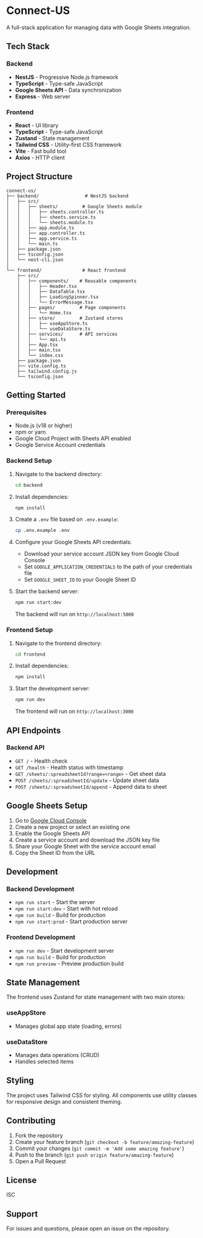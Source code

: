 # Connect-US

A full-stack application for managing data with Google Sheets integration.

## Tech Stack

### Backend
- **NestJS** - Progressive Node.js framework
- **TypeScript** - Type-safe JavaScript
- **Google Sheets API** - Data synchronization
- **Express** - Web server

### Frontend
- **React** - UI library
- **TypeScript** - Type-safe JavaScript
- **Zustand** - State management
- **Tailwind CSS** - Utility-first CSS framework
- **Vite** - Fast build tool
- **Axios** - HTTP client

## Project Structure

```
connect-us/
├── backend/                 # NestJS backend
│   ├── src/
│   │   ├── sheets/         # Google Sheets module
│   │   │   ├── sheets.controller.ts
│   │   │   ├── sheets.service.ts
│   │   │   └── sheets.module.ts
│   │   ├── app.module.ts
│   │   ├── app.controller.ts
│   │   ├── app.service.ts
│   │   └── main.ts
│   ├── package.json
│   ├── tsconfig.json
│   └── nest-cli.json
│
└── frontend/               # React frontend
    ├── src/
    │   ├── components/    # Reusable components
    │   │   ├── Header.tsx
    │   │   ├── DataTable.tsx
    │   │   ├── LoadingSpinner.tsx
    │   │   └── ErrorMessage.tsx
    │   ├── pages/         # Page components
    │   │   └── Home.tsx
    │   ├── store/         # Zustand stores
    │   │   ├── useAppStore.ts
    │   │   └── useDataStore.ts
    │   ├── services/      # API services
    │   │   └── api.ts
    │   ├── App.tsx
    │   ├── main.tsx
    │   └── index.css
    ├── package.json
    ├── vite.config.ts
    ├── tailwind.config.js
    └── tsconfig.json
```

## Getting Started

### Prerequisites

- Node.js (v18 or higher)
- npm or yarn
- Google Cloud Project with Sheets API enabled
- Google Service Account credentials

### Backend Setup

1. Navigate to the backend directory:
   ```bash
   cd backend
   ```

2. Install dependencies:
   ```bash
   npm install
   ```

3. Create a `.env` file based on `.env.example`:
   ```bash
   cp .env.example .env
   ```

4. Configure your Google Sheets API credentials:
   - Download your service account JSON key from Google Cloud Console
   - Set `GOOGLE_APPLICATION_CREDENTIALS` to the path of your credentials file
   - Set `GOOGLE_SHEET_ID` to your Google Sheet ID

5. Start the backend server:
   ```bash
   npm run start:dev
   ```

   The backend will run on `http://localhost:5000`

### Frontend Setup

1. Navigate to the frontend directory:
   ```bash
   cd frontend
   ```

2. Install dependencies:
   ```bash
   npm install
   ```

3. Start the development server:
   ```bash
   npm run dev
   ```

   The frontend will run on `http://localhost:3000`

## API Endpoints

### Backend API

- `GET /` - Health check
- `GET /health` - Health status with timestamp
- `GET /sheets/:spreadsheetId?range=<range>` - Get sheet data
- `POST /sheets/:spreadsheetId/update` - Update sheet data
- `POST /sheets/:spreadsheetId/append` - Append data to sheet

## Google Sheets Setup

1. Go to [Google Cloud Console](https://console.cloud.google.com/)
2. Create a new project or select an existing one
3. Enable the Google Sheets API
4. Create a service account and download the JSON key file
5. Share your Google Sheet with the service account email
6. Copy the Sheet ID from the URL

## Development

### Backend Development

- `npm run start` - Start the server
- `npm run start:dev` - Start with hot reload
- `npm run build` - Build for production
- `npm run start:prod` - Start production server

### Frontend Development

- `npm run dev` - Start development server
- `npm run build` - Build for production
- `npm run preview` - Preview production build

## State Management

The frontend uses Zustand for state management with two main stores:

### useAppStore
- Manages global app state (loading, errors)

### useDataStore
- Manages data operations (CRUD)
- Handles selected items

## Styling

The project uses Tailwind CSS for styling. All components use utility classes for responsive design and consistent theming.

## Contributing

1. Fork the repository
2. Create your feature branch (`git checkout -b feature/amazing-feature`)
3. Commit your changes (`git commit -m 'Add some amazing feature'`)
4. Push to the branch (`git push origin feature/amazing-feature`)
5. Open a Pull Request

## License

ISC

## Support

For issues and questions, please open an issue on the repository.
